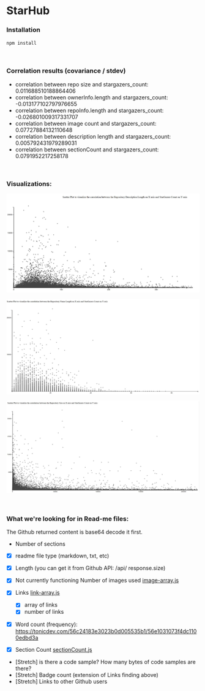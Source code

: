 # StarHub

### Installation
```js
npm install
```

<br>

### Correlation results (covariance / stdev)

* correlation between repo size and stargazers_count: 0.011688510188864406
* correlation between ownerInfo.length and stargazers_count: -0.013177102797976655
* correlation between repoInfo.length and stargazers_count: -0.026801009317331707
* correlation between image count and stargazers_count: 0.07727884132110648
* correlation between description length and stargazers_count: 0.005792431979289031
* correlation between sectionCount and stargazers_count: 0.0791952217258178

<br>

### Visualizations:
![alt text](Correlation/Visualizations/RepositoryDescription_Length/ScatterPlot.JPG "Repository Description Length Vs StarCount")

![alt text](Correlation/Visualizations/RepositoryName_Length/ScatterPlot_RepoNameLength.JPG "Read me Length Vs StarCount ")

![alt text](Correlation/Visualizations/Repository_Size/ScatterPlot.JPG "Repository Size Vs StarCount ")

<br>

### What we're looking for in Read-me files:

The Github returned content is base64 decode it first.

  * Number of sections
  - [x] readme file type (markdown, txt, etc)

  - [x] Length (you can get it from Github API: /api/ response.size)
  - [x] Not currently functioning Number of images used [image-array.js](image-array.js)
  - [x] Links [link-array.js](link-array.js)
    - [x] array of links
    - [x] number of links
  - [x] Word count (frequency): https://tonicdev.com/56c24183e3023b0d005535b1/56e1031073f4dc1100edbd3a
  - [x] Section Count [sectionCount.js](sectionCount.js)

  * [Stretch] is there a code sample? How many bytes of code samples are there?
  * [Stretch] Badge count (extension of Links finding above)
  * [Stretch] Links to other Github users

